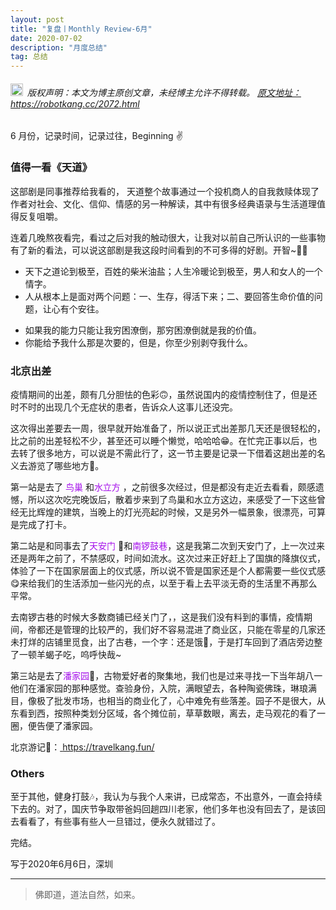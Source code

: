 ```yaml
---
layout: post
title: "复盘丨Monthly Review-6月"
date: 2020-07-02 
description: "月度总结"
tag: 总结
---   
```




<h6><img src="https://robotkang-1257995526.cos.ap-chengdu.myqcloud.com/icon/copyright.png" alt="copyright" style="display:inline;margin-bottom: -5px;" width="20" height="20"> 版权声明：本文为博主原创文章，未经博主允许不得转载。
<a target="_blank" href="https://robotkang.cc/2072.html">原文地址：https://robotkang.cc/2072.html </a>
</h6>     

6 月份，记录时间，记录过往，Beginning ✌             

### 值得一看《天道》           

这部剧是同事推荐给我看的，   天道整个故事通过一个投机商人的自我救赎体现了作者对社会、文化、信仰、情感的另一种解读，其中有很多经典语录与生活道理值得反复咀嚼。            

连着几晚熬夜看完，看过之后对我的触动很大，让我对以前自己所认识的一些事物有了新的看法，可以说这部剧是我这段时间看到的不可多得的好剧。开智~👨‍🎓                                

- 天下之道论到极至，百姓的柴米油盐；人生冷暖论到极至，男人和女人的一个情字。                  
- 人从根本上是面对两个问题：一、生存，得活下来；二、要回答生命价值的问题，让心有个安往。                   
* 如果我的能力只能让我穷困潦倒，那穷困潦倒就是我的价值。                    
* 你能给予我什么那是次要的，但是，你至少别剥夺我什么。                     


### 北京出差            

疫情期间的出差，颇有几分胆怯的色彩🙃，虽然说国内的疫情控制住了，但是还时不时的出现几个无症状的患者，告诉众人这事儿还没完。         

这次得出差要去一周，很早就开始准备了，所以说正式出差那几天还是很轻松的，比之前的出差轻松不少，甚至还可以睡个懒觉，哈哈哈😁。在忙完正事以后，也去转了很多地方，可以说是不需此行了，这一节主要是记录一下借着这趟出差的名义去游览了哪些地方🤳。           

第一站是去了 <a style="color:#a510eb;text-decoration:none">鸟巢</a> 和<a style="color:#a510eb;text-decoration:none">水立方</a> ，之前很多次经过，但是都没有走近去看看，颇感遗憾，所以这次吃完晚饭后，散着步来到了鸟巢和水立方这边，来感受了一下这些曾经无比辉煌的建筑，当晚上的灯光亮起的时候，又是另外一幅景象，很漂亮，可算是完成了打卡。               

第二站是和同事去了<a style="color:#a510eb;text-decoration:none">天安门</a> 🏫和<a style="color:#a510eb;text-decoration:none">南锣鼓巷</a>，这是我第二次到天安门了，上一次过来还是两年之前了，不禁感叹，时间如流水。这次过来正好赶上了国旗的降旗仪式，体验了一下在国家层面上的仪式感，所以说不管是国家还是个人都需要一些仪式感😋来给我们的生活添加一些闪光的点，以至于看上去平淡无奇的生活里不再那么平常。            

去南锣古巷的时候大多数商铺已经关门了，，这是我们没有料到的事情，疫情期间，帝都还是管理的比较严的，我们好不容易混进了商业区，只能在零星的几家还未打烊的店铺里觅食，出了古巷，一个字：还是饿🍕，于是打车回到了酒店旁边整了一顿羊蝎子吃，呜呼快哉~            

第三站是去了<a style="color:#a510eb;text-decoration:none">潘家园</a>🚕，古物爱好者的聚集地，我们也是过来寻找一下当年胡八一他们在潘家园的那种感觉。查验身份，入院，满眼望去，各种陶瓷佛珠，琳琅满目，像极了批发市场，也相当的商业化了，心中难免有些落差。园子不是很大，从东看到西，按照种类划分区域，各个摊位前，草草数眼，离去，走马观花的看了一圈，便告便了潘家园。            

北京游记🚩：<a href="https://travelkang.fun/ " target="_blank"> https://travelkang.fun/ </a>                

### Others                   

至于其他，健身打鼓🎶，我认为与我个人来讲，已成常态，不出意外，一直会持续下去的。对了，国庆节争取带爸妈回趟四川老家，他们多年也没有回去了，是该回去看看了，有些事有些人一旦错过，便永久就错过了。                  

完结。                 

写于2020年6月6日，深圳                                

----------
>  佛即道，道法自然，如来。                          



  

















